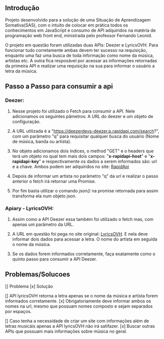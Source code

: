 ## Introdução

Projeto desenvolvido para a solução de uma Situação de Aprendizagem Somativa(SAS), com o intuito de colocar em prática todos os conhecimentos em JavaScript e consumo de API adquiridos na matéria de programação web front end, ministrada pelo professor Fernando Leonid.

O projeto em questão foram utilizadas duas APIs: Deezer e LyricsOVH. Para funcionar tudo corretamente ambas devem ter sucesso na requisição, enquanto uma faz uma busca de toda informação como nome da música, artistas etc. A outra fica resposável por acessar as informações retornadas da primeira API e realizar uma requisição na sua para informar o usuário a letra da música.



## Passo a Passo para consumir a api

### Deezer:

1. Nesse projeto foi utilizado o Fetch para consumir a API. Nele adicionamos os seguintes pâmetros: A URL do deezer e um objeto de configuração.

2. A URL utilizada é a "https://deezerdevs-deezer.p.rapidapi.com/search?", com um parâmetro "q" para requisitar qualquer busca do usuário (Nome de música, banda ou artista).

3. No objeto adicionamos dois índices, o method "GET" e o headers que terá um objeto no qual tem mais dois campos: "**x-rapidapi-host**" e "**x-rapidapi-key**" e respectivamente os dados a serem informados são: url e a chave. Ambos podem ser adquiridos no site: [RapidApi](https://rapidapi.com/deezerdevs/api/deezer-1)

4. Depois de informar um artista no parâmetro "q" da url e realizar o passo anterior o fetch irá retornar uma Promise.

5. Por fim basta utilizar o comando _json()_ na promise retornada para assim transforma ela num objeto json.

### Apiary - LyricsOVH:

1. Assim como a API Deezer essa também foi utilizado o fetch mas, com apenas um parâmetro da URL.

2. A URL em questão foi pega no site original: [LyricsOVH](https://api.lyrics.ovh/v1/artist/title). E nela deve informar dois dados para acessar a letra. O nome do artista em seguida o nome da música.

3. Se os dados forem informados corretamente, faça exatamente como o quinto passo para consumir a API Deezer.

## Problemas/Solucoes

[] Problema
[x] Solução

[] API lyricsOVH retorna a letra apenas se o nome da música e artista forem informados corretamente.
[x] Obrigatoriamente deve informar ambos os nomes na url, mesmo que possuam nomes composto e sejam separados por espaços.

[] Caso tenha a necessidade de criar um site com informações além de letras musicáis apenas a API lyricsOVH não irá satifazer.
[x] Buscar outras APIs que possuam mais informações sobre música no geral. 